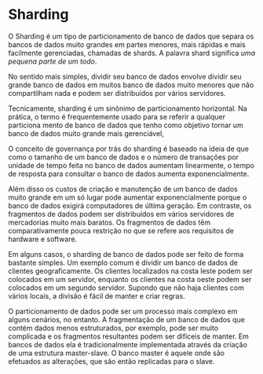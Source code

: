 # Sharding

O Sharding é um tipo de particionamento de banco de dados que separa os bancos de dados muito grandes em partes menores, mais rápidas e mais facilmente gerenciadas, chamadas de shards. A palavra shard significa _uma pequena parte de um todo_.

No sentido mais simples, dividir seu banco de dados envolve dividir seu grande banco de dados em muitos banco de dados muito menores que não compartilham nada e podem ser distribuídos por vários servidores.

Tecnicamente, sharding é um sinônimo de particionamento horizontal. Na prática, o termo é frequentemente usado para se referir a qualquer particiona mento de banco de dados que tenho como objetivo tornar um banco de dados muito grande mais gerenciável,

O conceito de governança por trás do sharding é baseado na ideia de que como o tamanho de um banco de dados e o número de transações por unidade de tempo feita no banco de dados aumentam linearmente, o tempo de resposta para consultar o banco de dados aumenta exponencialmente.

Além disso os custos de criação e manutenção de um banco de dados muito grande em um só lugar pode aumentar exponencialmente porque o banco de dados exigirá computadores de última geração. Em contraste, os fragmentos de dados podem ser distribuídos em vários servidores de mercadorias muito mais baratos. Os fragmentos de dados têm comparativamente pouca restrição no que se refere aos requisitos de hardware e software.

Em alguns casos, o sharding de banco de dados pode ser feito de forma bastante simples. Um exemplo comum é dividir um banco de dados de clientes geograficamente. Os clientes localizados na costa leste podem ser colocados em um servidor, enquanto os clientes na costa oeste podem ser colocados em um segundo servidor. Supondo que não haja clientes com vários locais, a divisão é fácil de manter e criar regras.

O particionamento de dados pode ser um processo mais complexo em alguns cenários, no entanto. A fragmentação de um banco de dados que contém dados menos estruturados, por exemplo, pode ser muito complicada e os fragmentos resultantes podem ser difíceis de manter. Em bancos de dados ela é tradicionalmente implementada através da criação de uma estrutura master-slave. O banco master é aquele onde são efetuados as alterações, que são então replicadas para o slave.
